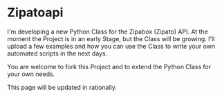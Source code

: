 # Zipatoapi

I'm developing a new Python Class for the Zipabox (Zipato) API. At the moment the Project is in an early Stage, but the Class will be growing. I'll upload a few examples and how you can use the Class to write your own automated scripts in the next days.

You are welcome to fork this Project and to extend the Python Class for your own needs.

This page will be updated in rationally.
